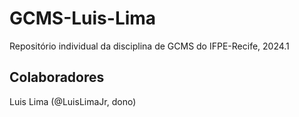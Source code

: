 # GCMS-Luis-Lima
Repositório individual da disciplina de GCMS do IFPE-Recife, 2024.1

## Colaboradores
Luis Lima (@LuisLimaJr, dono)
